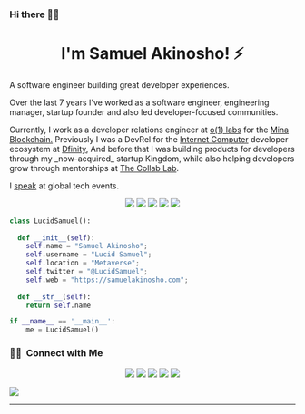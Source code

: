 ### Hi there 👋🏾

<h1 align="center">
  <b>I'm Samuel Akinosho! ⚡️</b>
</h1>
<!--
<div align="center">
    <img src="https://github.com/LucidSamuel/LucidSamuel/blob/main/header.jpg" alt="header photo">
</div>
-->
A software engineer building great developer experiences. <p>
Over the last 7 years I've worked as a software engineer, engineering manager, startup founder and also led developer-focused communities. 

<p> Currently, I work as a developer relations engineer at <a href="https://o1labs.org/">o(1) labs</a> for the <a href="https://minaprotocol.com/">Mina Blockchain.</a> Previously I was a DevRel for the <a href="https://internetcomputer.org/">Internet Computer</a> developer ecosystem at <a href ="https://dfinity.org/">Dfinity</a>, And before that I was building products for developers through my _now-acquired_ startup Kingdom, while also helping developers grow through mentorships at <a href="https://the-collab-lab.codes/">The Collab Lab</a>. 
</p>
<p>

 I <a href="https://noti.st/lucidsamuel" target="_blank">speak</a> at global tech events.

<p>
<div align="center">
  <img src="https://img.shields.io/badge/-Javascript-f0db4f?style=for-the-badge&logo=html5&logoColor=c58545&labelColor=282828">
  <img src="https://img.shields.io/badge/-Node JS-3c873a?style=for-the-badge&logo=NodeJS&logoColor=3c873a&labelColor=3c873a">
   <img src="https://img.shields.io/badge/-React JS-08c26e?style=for-the-badge&logo=react&logoColor=d1a01f&labelColor=282828">
  <img src="https://img.shields.io/badge/-Python-98b982?style=for-the-badge&logo=python&logoColor=98b982&labelColor=282828">
    <img src="https://img.shields.io/badge/-Typescript-3178C6?style=for-the-badge&logo=Typescript&logoColor=98b982&labelColor=282828">

</div>
</p>

```python
class LucidSamuel():
    
  def __init__(self):
    self.name = "Samuel Akinosho";
    self.username = "Lucid Samuel";
    self.location = "Metaverse";
    self.twitter = "@LucidSamuel";
    self.web = "https://samuelakinosho.com";
  
  def __str__(self):
    return self.name

if __name__ == '__main__':
    me = LucidSamuel()
```


### 🤝🏻 &nbsp;Connect with Me

<p align="center">
<a href="https://www.samuelakinosho.com"><img src="https://img.shields.io/badge/-samuelakinosho.com-3423A6?style=flat&logo=Google-Chrome&logoColor=white"/></a>
  <a href="https://linkedin.com/in/samuel-akinosho"><img src="https://img.shields.io/badge/-Samuel%20Akinosho-0077B5?style=flat&logo=Linkedin&logoColor=white"/></a>
<a href="mailto:hey@samuelakinosho.com"><img src="https://img.shields.io/badge/-hey@samuelakinosho.com-D14836?style=flat&logo=Gmail&logoColor=white"/></a>
<a href="https://twitter.com/LucidSamuel_"><img src="https://img.shields.io/badge/-@LucidSamuel-blue?style=flat&logo=Twitter&logoColor=white"/></a>
<a href="https://instagram.com/LucidSamuel_"><img src="https://img.shields.io/badge/-@LucidSamuel-E4405F?style=flat&logo=Instagram&logoColor=white"/></a>
</p>
<a href="https://github.com/lucidsamuel">
    <img src="https://komarev.com/ghpvc/?username=LucidSamuel&style=for-the-badge">
</a>


<!--![GitHub Snake Light](github-contribution-grid-snake.svg#gh-light-mode-only)
![GitHub Snake dark](github-contribution-grid-snake.svg#gh-dark-mode-only)-->

------
